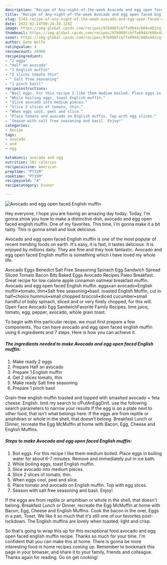 ```yaml
---
description: "Recipe of Any-night-of-the-week Avocado and egg open faced English muffin"
title: "Recipe of Any-night-of-the-week Avocado and egg open faced English muffin"
slug: 5343-recipe-of-any-night-of-the-week-avocado-and-egg-open-faced-english-muffin
date: 2022-02-24T00:24:28.124Z
image: https://img-global.cpcdn.com/recipes/97b900fcbffe0944/680x482cq70/avocado-and-egg-open-faced-english-muffin-recipe-main-photo.jpg
thumbnail: https://img-global.cpcdn.com/recipes/97b900fcbffe0944/680x482cq70/avocado-and-egg-open-faced-english-muffin-recipe-main-photo.jpg
cover: https://img-global.cpcdn.com/recipes/97b900fcbffe0944/680x482cq70/avocado-and-egg-open-faced-english-muffin-recipe-main-photo.jpg
author: Gene Wolfe
ratingvalue: 4
reviewcount: 26960
recipeingredient:
- "2 eggs"
- "Half an avocado"
- "1 English muffin"
- "2 slices tomato thin"
- " Salt free seasoning"
- "1 pinch basil"
recipeinstructions:
- "Boil eggs. For this recipe I like them medium boiled. Place eggs in boiling water for about 6-7 minutes. Remove and immediately put in ice bath."
- "While boiling eggs, toast English muffin."
- "Slice avocado into medium pieces."
- "Slice 2 slices of tomato, thin."
- "When eggs cool, peel and slice."
- "Place tomato and avocado on English muffin. Top with egg slices."
- "Season with salt free seasoning and basil. Enjoy!"
categories:
- Recipe
tags:
- avocado
- and
- egg

katakunci: avocado and egg 
nutrition: 161 calories
recipecuisine: American
preptime: "PT31M"
cooktime: "PT35M"
recipeyield: "4"
recipecategory: Dinner

---
```



![Avocado and egg open faced English muffin](https://img-global.cpcdn.com/recipes/97b900fcbffe0944/680x482cq70/avocado-and-egg-open-faced-english-muffin-recipe-main-photo.jpg)

Hey everyone, I hope you are having an amazing day today. Today, I'm gonna show you how to make a distinctive dish, avocado and egg open faced english muffin. One of my favorites. This time, I'm gonna make it a bit tasty. This is gonna smell and look delicious.

Avocado and egg open faced English muffin is one of the most popular of recent trending foods on earth. It's easy, it is fast, it tastes delicious. It is enjoyed by millions daily. They are fine and they look fantastic. Avocado and egg open faced English muffin is something which I have loved my whole life.

Avocado Eggs Benedict Salt Free Seasoning Spinach Egg Sandwich Spread Sliced Tomato Bacon Bits Baked Eggs Avocado Recipes Paleo Breakfast. Great recipe for low calorie apple cinnamon oatmeal breakfast muffin. Avocado and egg open faced English muffin. eggs•an avocado•English muffin•tomato, thin•Salt free seasoning•basil. toasted English Muffin, cut in half•choice hummus•small chopped broccoli•diced cucumber•small handful of baby spinach, sliced and or very finely chopped, for this will. Open Face Avocado Egg SandwichFavorite Family Recipes. lime juice, tomato, egg, pepper, avocado, whole grain toast.


To begin with this particular recipe, we must first prepare a few components. You can have avocado and egg open faced english muffin using 6 ingredients and 7 steps. Here is how you can achieve it.

<!--inarticleads1-->

##### The ingredients needed to make Avocado and egg open faced English muffin:

1. Make ready 2 eggs
1. Prepare Half an avocado
1. Prepare 1 English muffin
1. Get 2 slices tomato, thin
1. Make ready  Salt free seasoning
1. Prepare 1 pinch basil


Grain-free english muffin toasted and topped with smashed avocado + feta cheese. English. limit my search to r/PutAnEggOnIt. use the following search parameters to narrow your results If the egg is on a plate next to other food, that isn&#39;t what belongs here. If the eggs are from reptile or amphibian or whole in the shell, that doesn&#39;t belong. Breakfast Lunch or Dinner, recreate the Egg McMuffin at home with Bacon, Egg, Cheese and English Muffins. 

<!--inarticleads2-->

##### Steps to make Avocado and egg open faced English muffin:

1. Boil eggs. For this recipe I like them medium boiled. Place eggs in boiling water for about 6-7 minutes. Remove and immediately put in ice bath.
1. While boiling eggs, toast English muffin.
1. Slice avocado into medium pieces.
1. Slice 2 slices of tomato, thin.
1. When eggs cool, peel and slice.
1. Place tomato and avocado on English muffin. Top with egg slices.
1. Season with salt free seasoning and basil. Enjoy!


If the eggs are from reptile or amphibian or whole in the shell, that doesn&#39;t belong. Breakfast Lunch or Dinner, recreate the Egg McMuffin at home with Bacon, Egg, Cheese and English Muffins. Cook the bacon in the over, Eggs in a pan, Toast. We like it so much that it&#39;s still one of our favorites post-lockdown. The English muffins are lovely when toasted; light and crisp. 

So that's going to wrap this up for this exceptional food avocado and egg open faced english muffin recipe. Thanks so much for your time. I'm confident that you can make this at home. There is gonna be more interesting food in home recipes coming up. Remember to bookmark this page in your browser, and share it to your family, friends and colleague. Thanks again for reading. Go on get cooking!
